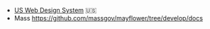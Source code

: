 <!-- TITLE: Government Design Systems -->
<!-- SUBTITLE: A quick summary of Government Design Systems -->

* [US Web Design System](https://designsystem.digital.gov) :us:
* Mass https://github.com/massgov/mayflower/tree/develop/docs